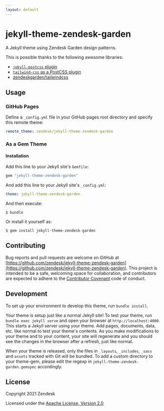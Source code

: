 ```yaml
---
layout: default
---
```


# jekyll-theme-zendesk-garden

A Jekyll theme using Zendesk Garden design patterns.

This is possible thanks to the following awesome libraries:

- [`jekyll-postcss` plugin](https://github.com/mhanberg/jekyll-postcss)
- [`tailwind-css` as a PostCSS plugin](https://tailwindcss.com/docs/installation#add-tailwind-as-a-post-css-plugin)
- [zendeskgarden/tailwindcss](https://github.com/zendeskgarden/tailwindcss)

## Usage

### GitHub Pages

Define a `_config.yml` file in your GitHub pages root directory and specify this remote theme:

```yaml
remote_theme: zendesk/jekyll-theme-zendesk-garden
```

### As a Gem Theme

#### Installation

Add this line to your Jekyll site's `Gemfile`:

```ruby
gem "jekyll-theme-zendesk-garden"
```

And add this line to your Jekyll site's `_config.yml`:

```yaml
theme: jekyll-theme-zendesk-garden
```

And then execute:

    $ bundle

Or install it yourself as:

    $ gem install jekyll-theme-zendesk-garden

## Contributing

Bug reports and pull requests are welcome on GitHub at [https://github.com/zendesk/jekyll-theme-zendesk-garden](https://github.com/zendesk/jekyll-theme-zendesk-garden). This project is intended to be a safe, welcoming space for collaboration, and contributors are expected to adhere to the [Contributor Covenant](http://contributor-covenant.org) code of conduct.

## Development

To set up your environment to develop this theme, run `bundle install`.

Your theme is setup just like a normal Jekyll site! To test your theme, run `bundle exec jekyll serve` and open your browser at `http://localhost:4000`. This starts a Jekyll server using your theme. Add pages, documents, data, etc. like normal to test your theme's contents. As you make modifications to your theme and to your content, your site will regenerate and you should see the changes in the browser after a refresh, just like normal.

When your theme is released, only the files in `_layouts`, `_includes`, `_sass` and `assets` tracked with Git will be bundled.
To add a custom directory to your theme-gem, please edit the regexp in `jekyll-theme-zendesk-garden.gemspec` accordingly.

## License

Copyright 2021 Zendesk

Licensed under the [Apache License, Version 2.0](LICENSE.txt)
